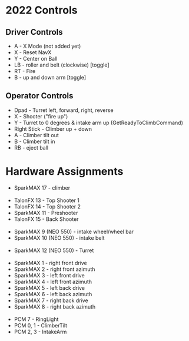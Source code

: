 # 2022 Controls

## Driver Controls
* A - X Mode (not added yet)
* X - Reset NavX
* Y - Center on Ball
* LB -  roller and belt (clockwise) [toggle]
* RT - Fire
* B - up and down arm [toggle]

## Operator Controls
* Dpad - Turret left, forward, right, reverse
* X - Shooter ("fire up")
* Y - Turret to 0 degrees & intake arm up (GetReadyToClimbCommand)
* Right Stick - Climber up + down
* A - Climber tilt out
* B - Climber tilt in
* RB - eject ball

# Hardware Assignments
* SparkMAX 17 - climber
<br></br>
* TalonFX 13 - Top Shooter 1
* TalonFX 14 - Top Shooter 2
* SparkMAX 11 - Preshooter
* TalonFX 15 - Back Shooter
<br></br>
* SparkMAX 9 (NEO 550) - intake wheel/wheel bar
* SparkMAX 10 (NEO 550) - intake belt
<br></br>
* SparkMAX 12 (NEO 550) - Turret
<br></br>
* SparkMAX 1 - right front drive
* SparkMAX 2 - right front azimuth
* SparkMAX 3 - left front drive
* SparkMAX 4 - left front azimuth
* SparkMAX 5 - left back drive
* SparkMAX 6 - left back azimuth
* SparkMAX 7 - right back drive
* SparkMAX 8 - right back azimuth
<br></br>
* PCM 7 - RingLight
* PCM 0, 1 - ClimberTilt
* PCM 2, 3 - IntakeArm